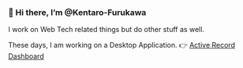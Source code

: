 ### 👋 Hi there, I’m @Kentaro-Furukawa

I work on Web Tech related things but do other stuff as well.

These days, I am working on a Desktop Application.  👉  [Active Record Dashboard](https://github.com/Kentaro-Furukawa/Active-Record-Dashboard)
